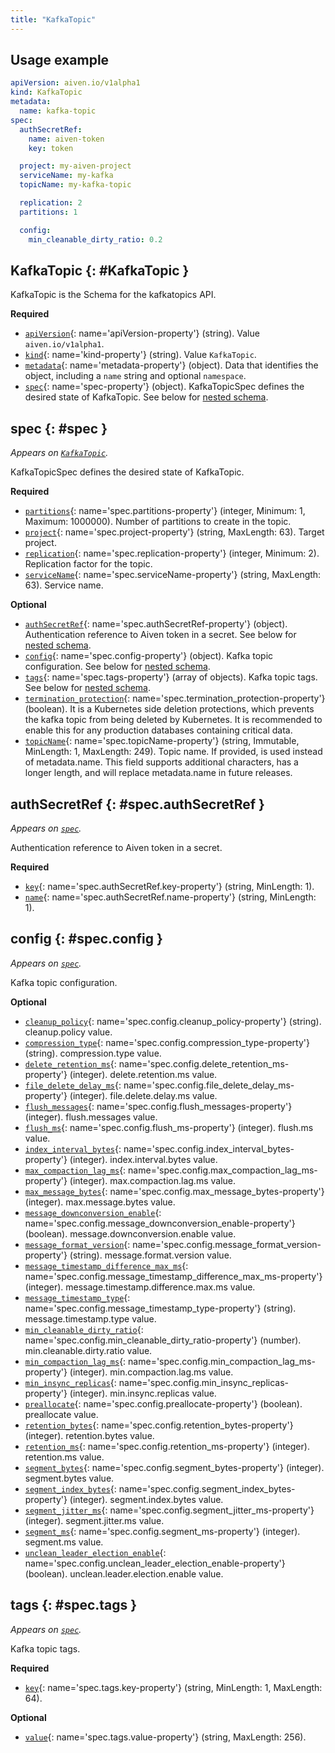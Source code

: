 ```yaml
---
title: "KafkaTopic"
---
```


## Usage example

```yaml
apiVersion: aiven.io/v1alpha1
kind: KafkaTopic
metadata:
  name: kafka-topic
spec:
  authSecretRef:
    name: aiven-token
    key: token

  project: my-aiven-project
  serviceName: my-kafka
  topicName: my-kafka-topic

  replication: 2
  partitions: 1

  config:
    min_cleanable_dirty_ratio: 0.2
```

## KafkaTopic {: #KafkaTopic }

KafkaTopic is the Schema for the kafkatopics API.

**Required**

- [`apiVersion`](#apiVersion-property){: name='apiVersion-property'} (string). Value `aiven.io/v1alpha1`.
- [`kind`](#kind-property){: name='kind-property'} (string). Value `KafkaTopic`.
- [`metadata`](#metadata-property){: name='metadata-property'} (object). Data that identifies the object, including a `name` string and optional `namespace`.
- [`spec`](#spec-property){: name='spec-property'} (object). KafkaTopicSpec defines the desired state of KafkaTopic. See below for [nested schema](#spec).

## spec {: #spec }

_Appears on [`KafkaTopic`](#KafkaTopic)._

KafkaTopicSpec defines the desired state of KafkaTopic.

**Required**

- [`partitions`](#spec.partitions-property){: name='spec.partitions-property'} (integer, Minimum: 1, Maximum: 1000000). Number of partitions to create in the topic.
- [`project`](#spec.project-property){: name='spec.project-property'} (string, MaxLength: 63). Target project.
- [`replication`](#spec.replication-property){: name='spec.replication-property'} (integer, Minimum: 2). Replication factor for the topic.
- [`serviceName`](#spec.serviceName-property){: name='spec.serviceName-property'} (string, MaxLength: 63). Service name.

**Optional**

- [`authSecretRef`](#spec.authSecretRef-property){: name='spec.authSecretRef-property'} (object). Authentication reference to Aiven token in a secret. See below for [nested schema](#spec.authSecretRef).
- [`config`](#spec.config-property){: name='spec.config-property'} (object). Kafka topic configuration. See below for [nested schema](#spec.config).
- [`tags`](#spec.tags-property){: name='spec.tags-property'} (array of objects). Kafka topic tags. See below for [nested schema](#spec.tags).
- [`termination_protection`](#spec.termination_protection-property){: name='spec.termination_protection-property'} (boolean). It is a Kubernetes side deletion protections, which prevents the kafka topic from being deleted by Kubernetes. It is recommended to enable this for any production databases containing critical data.
- [`topicName`](#spec.topicName-property){: name='spec.topicName-property'} (string, Immutable, MinLength: 1, MaxLength: 249). Topic name. If provided, is used instead of metadata.name. This field supports additional characters, has a longer length, and will replace metadata.name in future releases.

## authSecretRef {: #spec.authSecretRef }

_Appears on [`spec`](#spec)._

Authentication reference to Aiven token in a secret.

**Required**

- [`key`](#spec.authSecretRef.key-property){: name='spec.authSecretRef.key-property'} (string, MinLength: 1). 
- [`name`](#spec.authSecretRef.name-property){: name='spec.authSecretRef.name-property'} (string, MinLength: 1). 

## config {: #spec.config }

_Appears on [`spec`](#spec)._

Kafka topic configuration.

**Optional**

- [`cleanup_policy`](#spec.config.cleanup_policy-property){: name='spec.config.cleanup_policy-property'} (string). cleanup.policy value.
- [`compression_type`](#spec.config.compression_type-property){: name='spec.config.compression_type-property'} (string). compression.type value.
- [`delete_retention_ms`](#spec.config.delete_retention_ms-property){: name='spec.config.delete_retention_ms-property'} (integer). delete.retention.ms value.
- [`file_delete_delay_ms`](#spec.config.file_delete_delay_ms-property){: name='spec.config.file_delete_delay_ms-property'} (integer). file.delete.delay.ms value.
- [`flush_messages`](#spec.config.flush_messages-property){: name='spec.config.flush_messages-property'} (integer). flush.messages value.
- [`flush_ms`](#spec.config.flush_ms-property){: name='spec.config.flush_ms-property'} (integer). flush.ms value.
- [`index_interval_bytes`](#spec.config.index_interval_bytes-property){: name='spec.config.index_interval_bytes-property'} (integer). index.interval.bytes value.
- [`max_compaction_lag_ms`](#spec.config.max_compaction_lag_ms-property){: name='spec.config.max_compaction_lag_ms-property'} (integer). max.compaction.lag.ms value.
- [`max_message_bytes`](#spec.config.max_message_bytes-property){: name='spec.config.max_message_bytes-property'} (integer). max.message.bytes value.
- [`message_downconversion_enable`](#spec.config.message_downconversion_enable-property){: name='spec.config.message_downconversion_enable-property'} (boolean). message.downconversion.enable value.
- [`message_format_version`](#spec.config.message_format_version-property){: name='spec.config.message_format_version-property'} (string). message.format.version value.
- [`message_timestamp_difference_max_ms`](#spec.config.message_timestamp_difference_max_ms-property){: name='spec.config.message_timestamp_difference_max_ms-property'} (integer). message.timestamp.difference.max.ms value.
- [`message_timestamp_type`](#spec.config.message_timestamp_type-property){: name='spec.config.message_timestamp_type-property'} (string). message.timestamp.type value.
- [`min_cleanable_dirty_ratio`](#spec.config.min_cleanable_dirty_ratio-property){: name='spec.config.min_cleanable_dirty_ratio-property'} (number). min.cleanable.dirty.ratio value.
- [`min_compaction_lag_ms`](#spec.config.min_compaction_lag_ms-property){: name='spec.config.min_compaction_lag_ms-property'} (integer). min.compaction.lag.ms value.
- [`min_insync_replicas`](#spec.config.min_insync_replicas-property){: name='spec.config.min_insync_replicas-property'} (integer). min.insync.replicas value.
- [`preallocate`](#spec.config.preallocate-property){: name='spec.config.preallocate-property'} (boolean). preallocate value.
- [`retention_bytes`](#spec.config.retention_bytes-property){: name='spec.config.retention_bytes-property'} (integer). retention.bytes value.
- [`retention_ms`](#spec.config.retention_ms-property){: name='spec.config.retention_ms-property'} (integer). retention.ms value.
- [`segment_bytes`](#spec.config.segment_bytes-property){: name='spec.config.segment_bytes-property'} (integer). segment.bytes value.
- [`segment_index_bytes`](#spec.config.segment_index_bytes-property){: name='spec.config.segment_index_bytes-property'} (integer). segment.index.bytes value.
- [`segment_jitter_ms`](#spec.config.segment_jitter_ms-property){: name='spec.config.segment_jitter_ms-property'} (integer). segment.jitter.ms value.
- [`segment_ms`](#spec.config.segment_ms-property){: name='spec.config.segment_ms-property'} (integer). segment.ms value.
- [`unclean_leader_election_enable`](#spec.config.unclean_leader_election_enable-property){: name='spec.config.unclean_leader_election_enable-property'} (boolean). unclean.leader.election.enable value.

## tags {: #spec.tags }

_Appears on [`spec`](#spec)._

Kafka topic tags.

**Required**

- [`key`](#spec.tags.key-property){: name='spec.tags.key-property'} (string, MinLength: 1, MaxLength: 64). 

**Optional**

- [`value`](#spec.tags.value-property){: name='spec.tags.value-property'} (string, MaxLength: 256). 

